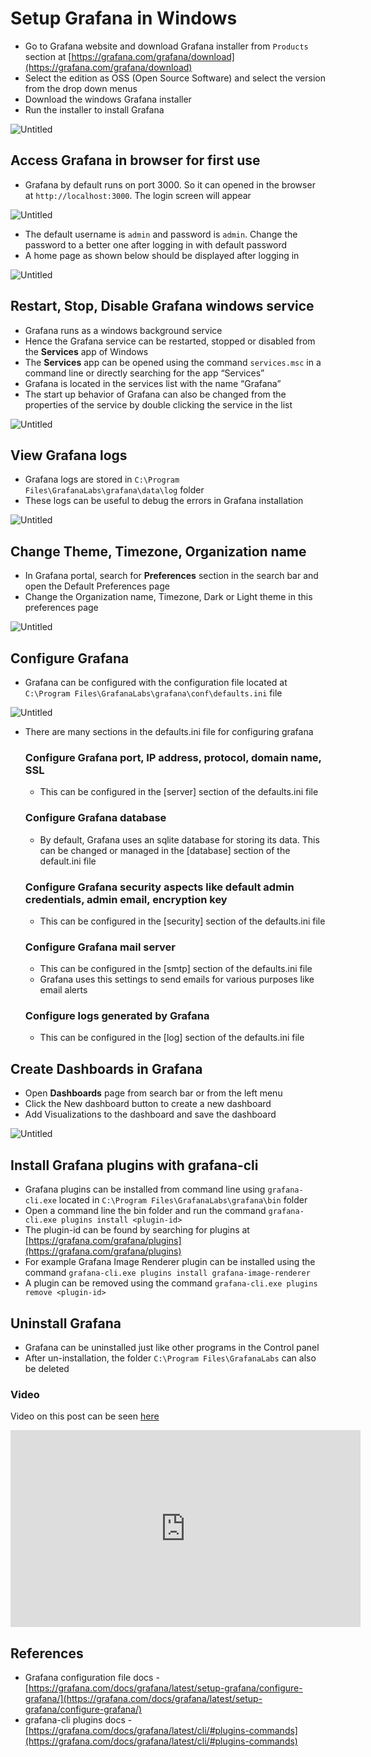 # Setup Grafana in Windows

-   Go to Grafana website and download Grafana installer from `Products` section at [https://grafana.com/grafana/download](https://grafana.com/grafana/download)
-   Select the edition as OSS (Open Source Software) and select the version from the drop down menus
-   Download the windows Grafana installer
-   Run the installer to install Grafana

![Untitled](https://github.com/nagasudhirpulla/taming_python/blob/master/blog/skills/assets/img/Grafana%20install%20wizard%20snap.png?raw=true)

## Access Grafana in browser for first use

-   Grafana by default runs on port 3000. So it can opened in the browser at `http://localhost:3000`. The login screen will appear

![Untitled](https://github.com/nagasudhirpulla/taming_python/blob/master/blog/skills/assets/img/Grafana%20login%20page.png?raw=true)

-   The default username is `admin` and password is `admin`. Change the password to a better one after logging in with default password
-   A home page as shown below should be displayed after logging in

![Untitled](https://github.com/nagasudhirpulla/taming_python/blob/master/blog/skills/assets/img/Grafana%20home%20page.png?raw=true)

## Restart, Stop, Disable Grafana windows service

-   Grafana runs as a windows background service
-   Hence the Grafana service can be restarted, stopped or disabled from the **Services** app of Windows
-   The **Services** app can be opened using the command `services.msc` in a command line or directly searching for the app “Services”
-   Grafana is located in the services list with the name “Grafana”
-   The start up behavior of Grafana can also be changed from the properties of the service by double clicking the service in the list

![Untitled](https://github.com/nagasudhirpulla/taming_python/blob/master/blog/skills/assets/img/Grafana%20windows%20service.png?raw=true)

## View Grafana logs

-   Grafana logs are stored in `C:\Program Files\GrafanaLabs\grafana\data\log` folder
-   These logs can be useful to debug the errors in Grafana installation

![Untitled](https://github.com/nagasudhirpulla/taming_python/blob/master/blog/skills/assets/img/Grafana%20log%20file.png?raw=true)

## Change Theme, Timezone, Organization name

-   In Grafana portal, search for **Preferences** section in the search bar and open the Default Preferences page
-   Change the Organization name, Timezone, Dark or Light theme in this preferences page

![Untitled](https://github.com/nagasudhirpulla/taming_python/blob/master/blog/skills/assets/img/Grafana%20preferences%20page.png?raw=true)

## Configure Grafana

-   Grafana can be configured with the configuration file located at `C:\Program Files\GrafanaLabs\grafana\conf\defaults.ini` file

![Untitled](https://github.com/nagasudhirpulla/taming_python/blob/master/blog/skills/assets/img/Grafana%20configuration%20file.png?raw=true)

-   There are many sections in the defaults.ini file for configuring grafana
    
    ### Configure Grafana port, IP address, protocol, domain name, SSL
    
    -   This can be configured in the [server] section of the defaults.ini file
    
    ### Configure Grafana database
    
    -   By default, Grafana uses an sqlite database for storing its data. This can be changed or managed in the [database] section of the default.ini file
    
    ### Configure Grafana security aspects like default admin credentials, admin email, encryption key
    
    -   This can be configured in the [security] section of the defaults.ini file
    
    ### Configure Grafana mail server
    
    -   This can be configured in the [smtp] section of the defaults.ini file
    -   Grafana uses this settings to send emails for various purposes like email alerts
    
    ### Configure logs generated by Grafana
    
    -   This can be configured in the [log] section of the defaults.ini file

## Create Dashboards in Grafana

-   Open **Dashboards** page from search bar or from the left menu
-   Click the New dashboard button to create a new dashboard
-   Add Visualizations to the dashboard and save the dashboard

![Untitled](https://github.com/nagasudhirpulla/taming_python/blob/master/blog/skills/assets/img/Grafana%20dashboards%20page.png?raw=true)

## Install Grafana plugins with grafana-cli

-   Grafana plugins can be installed from command line using `grafana-cli.exe` located in `C:\Program Files\GrafanaLabs\grafana\bin` folder
-   Open a command line the bin folder and run the command `grafana-cli.exe plugins install <plugin-id>`
-   The plugin-id can be found by searching for plugins at [https://grafana.com/grafana/plugins](https://grafana.com/grafana/plugins)
-   For example Grafana Image Renderer plugin can be installed using the command `grafana-cli.exe plugins install grafana-image-renderer`
-   A plugin can be removed using the command `grafana-cli.exe plugins remove <plugin-id>`

## Uninstall Grafana

-   Grafana can be uninstalled just like other programs in the Control panel
-   After un-installation, the folder `C:\Program Files\GrafanaLabs` can also be deleted

### Video
Video on this post can be seen [here](https://youtu.be/zN1IcwlodnA?si=hvG9-XYXVOQFDRXE)

<iframe width="560" height="315" src="https://www.youtube.com/embed/zN1IcwlodnA?si=W1sDE_vi9mWTfwwz" title="YouTube video player" frameborder="0" allow="accelerometer; autoplay; clipboard-write; encrypted-media; gyroscope; picture-in-picture; web-share" allowfullscreen></iframe>

## References

-   Grafana configuration file docs - [https://grafana.com/docs/grafana/latest/setup-grafana/configure-grafana/](https://grafana.com/docs/grafana/latest/setup-grafana/configure-grafana/)
-   grafana-cli plugins docs - [https://grafana.com/docs/grafana/latest/cli/#plugins-commands](https://grafana.com/docs/grafana/latest/cli/#plugins-commands)

<!--stackedit_data:
eyJoaXN0b3J5IjpbNDM2OTA5NDA0LDIxMzg3NjgzNTMsNDIzND
c4MzM5XX0=
-->
